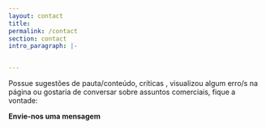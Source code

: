 ```yaml
---
layout: contact
title: 
permalink: /contact
section: contact
intro_paragraph: |-


---
```

Possue sugestões de pauta/conteúdo, críticas , visualizou algum erro/s na página ou gostaria de conversar sobre assuntos comerciais, fique a vontade:

 **Envie-nos uma mensagem**
